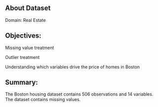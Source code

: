 ## About Dataset
Domain: Real Estate

## Objectives:
Missing value treatment

Outlier treatment

Understanding which variables drive the price of homes in Boston

## Summary:
The Boston housing dataset contains 506 observations and 14 variables. The dataset contains missing values.